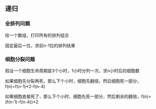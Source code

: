 ## 递归

### 全排列问题

给一个数组，打印所有的排列组合

固定最后一位，求前n-1位的排列结果

### 细胞分裂问题

假设一个细胞生命周期是3个小时，1小时分列一次，求n小时后的细胞数

如果细胞先分裂再死，那么下个小时，细胞先翻倍，然后细胞死一部分，f(n)=f(n-1)*2-f(n-4)

如果细胞直接死了，那么下个小时，细胞先死一部分，然后剩余的翻倍，f(n)=(f(n-1)-f(n-4))*2